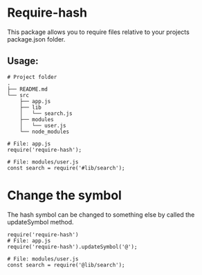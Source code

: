 # Require-hash
This package allows you to require files relative to your projects package.json folder.

## Usage:

```
# Project folder
.
├── README.md
└── src
    ├── app.js
    ├── lib
    │   └── search.js
    ├── modules
    │   └── user.js
    └── node_modules

# File: app.js
require('require-hash');

# File: modules/user.js
const search = require('#lib/search');
```

# Change the symbol
The hash symbol can be changed to something else by called the updateSymbol method.
```
require('require-hash')
# File: app.js
require('require-hash').updateSymbol('@');

# File: modules/user.js
const search = require('@lib/search');
```